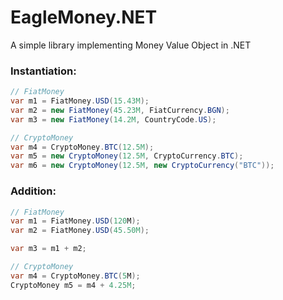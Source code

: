 # EagleMoney.NET
A simple library implementing Money Value Object in .NET

<h3>Instantiation:</h3>

```csharp
// FiatMoney
var m1 = FiatMoney.USD(15.43M);
var m2 = new FiatMoney(45.23M, FiatCurrency.BGN);
var m3 = new FiatMoney(14.2M, CountryCode.US);

// CryptoMoney
var m4 = CryptoMoney.BTC(12.5M);
var m5 = new CryptoMoney(12.5M, CryptoCurrency.BTC);
var m6 = new CryptoMoney(12.5M, new CryptoCurrency("BTC"));
```

<h3>Addition:</h3>

```csharp
// FiatMoney
var m1 = FiatMoney.USD(120M);
var m2 = FiatMoney.USD(45.50M);

var m3 = m1 + m2;

// CryptoMoney
var m4 = CryptoMoney.BTC(5M);
CryptoMoney m5 = m4 + 4.25M;
```